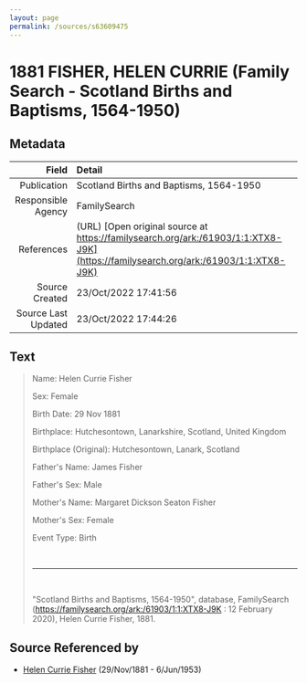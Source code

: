 ```yaml
---
layout: page
permalink: /sources/s63609475
---
```


# 1881 FISHER, HELEN CURRIE (Family Search - Scotland Births and Baptisms, 1564-1950)

## Metadata

Field | Detail
---:|:---
Publication | Scotland Births and Baptisms, 1564-1950
Responsible Agency | FamilySearch
References | (URL) [Open original source at https://familysearch.org/ark:/61903/1:1:XTX8-J9K](https://familysearch.org/ark:/61903/1:1:XTX8-J9K)
Source Created | 23/Oct/2022 17:41:56
Source Last Updated | 23/Oct/2022 17:44:26

## Text

> Name: Helen Currie Fisher
>
> Sex: Female
>
> Birth Date: 29 Nov 1881
>
> Birthplace: Hutchesontown, Lanarkshire, Scotland, United Kingdom
>
> Birthplace (Original): Hutchesontown, Lanark, Scotland
>
> Father's Name: James Fisher
>
> Father's Sex: Male
>
> Mother's Name: Margaret Dickson Seaton Fisher
>
> Mother's Sex: Female
>
> Event Type: Birth
>
> <br/>
>
> ---
>
> <br/>
>
> "Scotland Births and Baptisms, 1564-1950", database, FamilySearch (https://familysearch.org/ark:/61903/1:1:XTX8-J9K : 12 February 2020), Helen Currie Fisher, 1881.
>

## Source Referenced by

* [Helen Currie Fisher](../people/@18426904@-helen-currie-fisher-b1881-11-29-d1953-6-6.md) (29/Nov/1881 - 6/Jun/1953)
